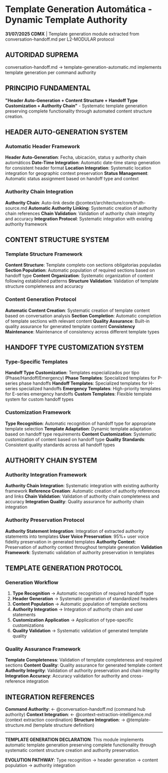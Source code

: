# Template Generation Automática - Dynamic Template Authority

**31/07/2025 CDMX** | Template generation module extracted from conversation-handoff.md per L2-MODULAR protocol

## AUTORIDAD SUPREMA
conversation-handoff.md → template-generation-automatic.md implements template generation per command authority

## PRINCIPIO FUNDAMENTAL
**"Header Auto-Generation + Content Structure + Handoff Type Customization + Authority Chain"** - Systematic template generation preserving complete functionality through automated content structure creation.

## HEADER AUTO-GENERATION SYSTEM

### Automatic Header Framework
**Header Auto-Generation**: Fecha, ubicación, status y authority chain automáticos
**Date-Time Integration**: Automatic date-time stamp generation for consistent header format
**Location Integration**: Systematic location integration for geographic context preservation
**Status Management**: Automatic status assignment based on handoff type and context

### Authority Chain Integration
**Authority Chain**: Auto-link desde @context/architecture/core/truth-source.md
**Automatic Authority Linking**: Systematic creation of authority chain references
**Chain Validation**: Validation of authority chain integrity and accuracy
**Integration Protocol**: Systematic integration with existing authority framework

## CONTENT STRUCTURE SYSTEM

### Template Structure Framework
**Content Structure**: Template completo con sections obligatorias populadas
**Section Population**: Automatic population of required sections based on handoff type
**Content Organization**: Systematic organization of content following established patterns
**Structure Validation**: Validation of template structure completeness and accuracy

### Content Generation Protocol
**Automatic Content Creation**: Systematic creation of template content based on conversation analysis
**Section Completion**: Automatic completion of template sections with relevant content
**Quality Assurance**: Built-in quality assurance for generated template content
**Consistency Maintenance**: Maintenance of consistency across different template types

## HANDOFF TYPE CUSTOMIZATION SYSTEM

### Type-Specific Templates
**Handoff Type Customization**: Templates especializados por tipo (Phase/Handoff/Emergency)
**Phase Templates**: Specialized templates for P-series phase handoffs
**Handoff Templates**: Specialized templates for H-series specialized handoffs
**Emergency Templates**: High-priority templates for E-series emergency handoffs
**Custom Templates**: Flexible template system for custom handoff types

### Customization Framework
**Type Recognition**: Automatic recognition of handoff type for appropriate template selection
**Template Adaptation**: Dynamic template adaptation based on handoff type requirements
**Content Customization**: Systematic customization of content based on handoff type
**Quality Standards**: Consistent quality standards across all handoff types

## AUTHORITY CHAIN SYSTEM

### Authority Integration Framework
**Authority Chain Integration**: Systematic integration with existing authority framework
**Reference Creation**: Automatic creation of authority references and links
**Chain Validation**: Validation of authority chain completeness and accuracy
**Integration Quality**: Quality assurance for authority chain integration

### Authority Preservation Protocol
**Authority Statement Integration**: Integration of extracted authority statements into templates
**User Voice Preservation**: 95%+ user voice fidelity preservation in generated templates
**Authority Context**: Preservation of authority context throughout template generation
**Validation Framework**: Systematic validation of authority preservation in templates

## TEMPLATE GENERATION PROTOCOL

### Generation Workflow
1. **Type Recognition** → Automatic recognition of required handoff type
2. **Header Generation** → Systematic generation of standardized headers
3. **Content Population** → Automatic population of template sections
4. **Authority Integration** → Integration of authority chain and user statements
5. **Customization Application** → Application of type-specific customizations
6. **Quality Validation** → Systematic validation of generated template quality

### Quality Assurance Framework
**Template Completeness**: Validation of template completeness and required sections
**Content Quality**: Quality assurance for generated template content
**Authority Integrity**: Validation of authority preservation and chain integrity
**Integration Accuracy**: Accuracy validation for authority and cross-reference integration

## INTEGRATION REFERENCES

**Command Authority**: ← @conversation-handoff.md (command hub authority)
**Context Integration**: ← @context-extraction-intelligence.md (context extraction coordination)
**Structure Integration**: → @template-structure.md (template structure definition)

---

**TEMPLATE GENERATION DECLARATION**: This module implements automatic template generation preserving complete functionality through systematic content structure creation and authority preservation.

**EVOLUTION PATHWAY**: Type recognition → header generation → content population → authority integration